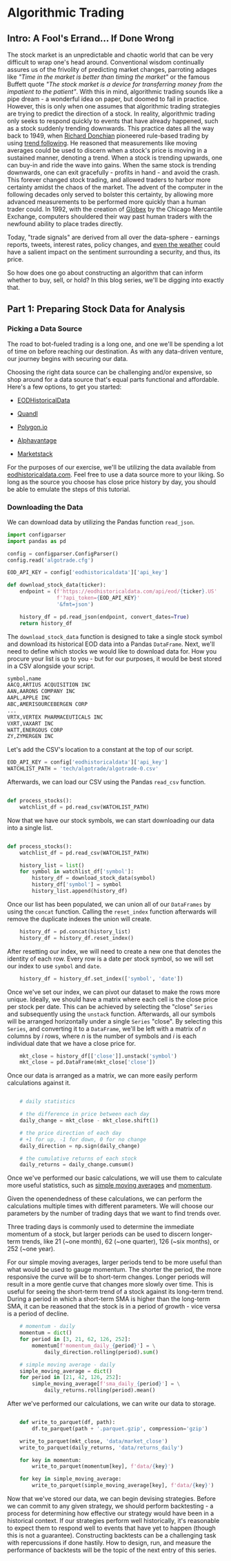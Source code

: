 # Algorithmic Trading

## Intro: A Fool's Errand... If Done Wrong

The stock market is an unpredictable and chaotic world that can be very difficult to wrap one's head around. Conventional wisdom continually assures us of the frivolity of predicting market changes, parroting adages like *"Time in the market is better than timing the market"* or the famous Buffett quote *"The stock market is a device for transferring money from the impatient to the patient"*. With this in mind, algorithmic trading sounds like a pipe dream - a wonderful idea on paper, but doomed to fail in practice. However, this is only when one assumes that algorithmic trading strategies are trying to predict the direction of a stock. In reality, algorithmic trading only seeks to respond quickly to events that have already happened, such as a stock suddenly trending downwards. This practice dates all the way back to 1949, when [Richard Donchian](https://en.wikipedia.org/wiki/Richard_Donchian) pioneered rule-based trading by using [trend following](https://www.investopedia.com/terms/t/trendtrading.asp). He reasoned that measurements like moving averages could be used to discern when a stock's price is moving in a sustained manner, denoting a trend. When a stock is trending upwards, one can buy-in and ride the wave into gains. When the same stock is trending downwards, one can exit gracefully - profits in hand - and avoid the crash. This forever changed stock trading, and allowed traders to harbor more certainty amidst the chaos of the market. The advent of the computer in the following decades only served to bolster this certainty, by allowing more advanced measurements to be performed more quickly than a human trader could. In 1992, with the creation of [Globex](https://en.wikipedia.org/wiki/Globex_Trading_System) by the Chicago Mercantile Exchange, computers shouldered their way past human traders with the newfound ability to place trades directly.

Today, "trade signals" are derived from all over the data-sphere - earnings reports, tweets, interest rates, policy changes, and [even the weather](https://weathersource.com/) could have a salient impact on the sentiment surrounding a security, and thus, its price.

So how does one go about constructing an algorithm that can inform whether to buy, sell, or hold? In this blog series, we'll be digging into exactly that.

## Part 1: Preparing Stock Data for Analysis

### Picking a Data Source

The road to bot-fueled trading is a long one, and one we'll be spending a lot of time on before reaching our destination. As with any data-driven venture, our journey begins with securing our data.

Choosing the right data source can be challenging and/or expensive, so shop around for a data source that's equal parts functional and affordable. Here's a few options, to get you started:

- [EODHistoricalData](https://eodhistoricaldata.com)

- [Quandl](https://www.quandl.com/?mod=article_inline)

- [Polygon.io](https://polygon.io/pricing)

- [Alphavantage](https://www.alphavantage.co)

- [Marketstack](https://marketstack.com)

For the purposes of our exercise, we'll be utilizing the data available from [eodhistoricaldata.com](https://eodhistoricaldata.com). Feel free to use a data source more to your liking. So long as the source you choose has close price history by day, you should be able to emulate the steps of this tutorial.

### Downloading the Data

We can download data by utilizing the Pandas function `read_json`.

``` python
import configparser
import pandas as pd

config = configparser.ConfigParser()
config.read('algotrade.cfg')

EOD_API_KEY = config['eodhistoricaldata']['api_key']

def download_stock_data(ticker):
    endpoint = (f'https://eodhistoricaldata.com/api/eod/{ticker}.US'
                f'?api_token={EOD_API_KEY}'
                '&fmt=json')

    history_df = pd.read_json(endpoint, convert_dates=True)
    return history_df

```

The `download_stock_data` function is designed to take a single stock symbol and download its historical EOD data into a Pandas `DataFrame`. Next, we'll need to define which stocks we would like to download data for. How you procure your list is up to you - but for our purposes, it would be best stored in a CSV alongside your script.

``` txt
symbol,name
AACQ,ARTIUS ACQUISITION INC
AAN,AARONS COMPANY INC
AAPL,APPLE INC
ABC,AMERISOURCEBERGEN CORP
...
VRTX,VERTEX PHARMACEUTICALS INC
VXRT,VAXART INC
WATT,ENERGOUS CORP
ZY,ZYMERGEN INC
```

Let's add the CSV's location to a constant at the top of our script.

``` python
EOD_API_KEY = config['eodhistoricaldata']['api_key']
WATCHLIST_PATH = 'tech/algotrade/algotrade-0.csv'
```

Afterwards, we can load our CSV using the Pandas `read_csv` function.

``` python

def process_stocks():
    watchlist_df = pd.read_csv(WATCHLIST_PATH)

```

Now that we have our stock symbols, we can start downloading our data into a single list.

``` python

def process_stocks():
    watchlist_df = pd.read_csv(WATCHLIST_PATH)

    history_list = list()
    for symbol in watchlist_df['symbol']:
        history_df = download_stock_data(symbol)
        history_df['symbol'] = symbol
        history_list.append(history_df)
```

Once our list has been populated, we can union all of our `DataFrames` by using the `concat` function. Calling the `reset_index` function afterwards will remove the duplicate indexes the union will create.

``` python
    history_df = pd.concat(history_list)
    history_df = history_df.reset_index()
```

After resetting our index, we will need to create a new one that denotes the identity of each row. Every row is a date per stock symbol, so we will set our index to use `symbol` and `date`.

``` python
    history_df = history_df.set_index(['symbol', 'date'])
```

Once we've set our index, we can pivot our dataset to make the rows more unique. Ideally, we should have a matrix where each cell is the close price per stock per date. This can be achieved by selecting the "close" `Series` and subsequently using the `unstack` function. Afterwards, all our symbols will be arranged horizontally under a single `Series` "close". By selecting this `Series`, and converting it to a `DataFrame`, we'll be left with a matrix of *n* columns by *i* rows, where *n* is the number of symbols and *i* is each individual date that we have a close price for.

``` python
    mkt_close = history_df[['close']].unstack('symbol')
    mkt_close = pd.DataFrame(mkt_close['close'])
```

Once our data is arranged as a matrix, we can more easily perform calculations against it.

``` python

    # daily statistics

    # the difference in price between each day
    daily_change = mkt_close - mkt_close.shift(1)

    # the price direction of each day
    # +1 for up, -1 for down, 0 for no change
    daily_direction = np.sign(daily_change)

    # the cumulative returns of each stock 
    daily_returns = daily_change.cumsum()

```

Once we've performed our basic calculations, we will use them to calculate more useful statistics, such as [simple moving averages](https://www.investopedia.com/terms/s/sma.asp) and [momentum](https://www.investopedia.com/terms/m/momentum.asp).

Given the openendedness of these calculations, we can perform the calculations multiple times with different parameters. We will choose our parameters by the number of trading days that we want to find trends over.

Three trading days is commonly used to determine the immediate momentum of a stock, but larger periods can be used to discern longer-term trends, like 21 (~one month), 62 (~one quarter), 126 (~six months), or 252 (~one year).

For our simple moving averages, larger periods tend to be more useful than what would be used to gauge momentum. The shorter the period, the more responsive the curve will be to short-term changes. Longer periods will result in a more gentle curve that changes more slowly over time. This is useful for seeing the short-term trend of a stock against its long-term trend. During a period in which a short-term SMA is higher than the long-term SMA, it can be reasoned that the stock is in a period of growth - vice versa is a period of decline.

``` python
    # momentum - daily
    momentum = dict()
    for period in [3, 21, 62, 126, 252]:
        momentum[f'momentum_daily_{period}'] = \
            daily_direction.rolling(period).sum()

    # simple moving average - daily
    simple_moving_average = dict()
    for period in [21, 42, 126, 252]:
        simple_moving_average[f'sma_daily_{period}'] = \
            daily_returns.rolling(period).mean()
```

After we've performed our calculations, we can write our data to storage.

``` python

    def write_to_parquet(df, path):
        df.to_parquet(path + '.parquet.gzip', compression='gzip')

    write_to_parquet(mkt_close, 'data/market_close')
    write_to_parquet(daily_returns, 'data/returns_daily')

    for key in momentum:
        write_to_parquet(momentum[key], f'data/{key}')

    for key in simple_moving_average:
        write_to_parquet(simple_moving_average[key], f'data/{key}')

```

Now that we've stored our data, we can begin devising strategies. Before we can commit to any given strategy, we should perform backtesting - a process for determining how effective our strategy would have been in a historical context. If our strategies perform well historically, it's reasonable to expect them to respond well to events that have yet to happen (though this is not a guarantee). Constructing backtests can be a challenging task with repercussions if done hastily. How to design, run, and measure the performance of backtests will be the topic of the next entry of this series.
